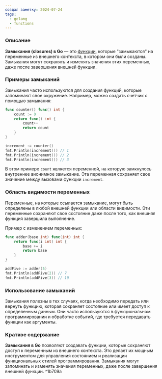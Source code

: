 ```yaml
---
создал заметку: 2024-07-24
tags:
  - golang
  - functions
---
```

### Описание

**Замыкания (closures) в Go** — это [функции](Programming/Go/Функции%20и%20методы/Функции.md), которые "замыкаются" на переменные из внешнего контекста, в котором они были созданы. Замыкания могут сохранять и изменять значения этих переменных, даже после завершения внешней функции.

### Примеры замыканий

Замыкания часто используются для создания функций, которые запоминают свое окружение. Например, можно создать счетчик с помощью замыкания:
```go
func counter() func() int {
    count := 0
    return func() int {
        count++
        return count
    }
}

increment := counter()
fmt.Println(increment()) // 1
fmt.Println(increment()) // 2
fmt.Println(increment()) // 3
```
В этом примере `count` является переменной, на которую замкнулось внутреннее анонимное замыкание. Эта переменная сохраняет свое значение между вызовами функции `increment`.

### Область видимости переменных

Переменные, на которые ссылается замыкание, могут быть определены в любой внешней функции или области видимости. Эти переменные сохраняют свое состояние даже после того, как внешняя функция завершила выполнение.

Пример с изменением переменных:
```go
func adder(base int) func(int) int {
    return func(i int) int {
        base += i
        return base
    }
}

addFive := adder(5)
fmt.Println(addFive(2)) // 7
fmt.Println(addFive(3)) // 10
```

### Использование замыканий

Замыкания полезны в тех случаях, когда необходимо передать или вернуть функцию, которая сохраняет состояние или имеет доступ к определенным данным. Они часто используются в функциональном программировании и обработке событий, где требуется передавать функции как аргументы.

### Краткое содержание

**Замыкания в Go** позволяют создавать функции, которые сохраняют доступ к переменным из внешнего контекста. Это делает их мощным инструментом для управления состоянием и реализации функциональных стилей программирования. Замыкания могут запоминать и изменять значения переменных, даже после завершения внешней функции. ^1b709a

